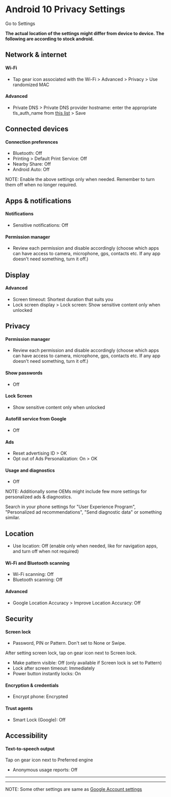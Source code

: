 # Android 10 Privacy Settings

Go to Settings

**The actual location of the settings might differ from device to device. The following are according to stock android.**



## Network & internet

#### Wi-Fi
- Tap gear icon associated with the Wi-Fi > Advanced > Privacy > Use randomized MAC

#### Advanced
- Private DNS > Private DNS provider hostname: enter the appropriate tls_auth_name from [this list](https://privacyguides.org/providers/dns/) > Save



## Connected devices

#### Connection preferences
- Bluetooth: Off
- Printing > Default Print Service: Off
- Nearby Share: Off
- Android Auto: Off

NOTE: Enable the above settings only when needed. Remember to turn them off when no longer required.



## Apps & notifications

#### Notifications
- Sensitive notifications: Off

#### Permission manager
- Review each permission and disable accordingly (choose which apps can have access to camera, microphone, gps, contacts etc. If any app doesn't need something, turn it off.)



## Display

#### Advanced
- Screen timeout: Shortest duration that suits you
- Lock screen display > Lock screen: Show sensitive content only when unlocked



## Privacy

#### Permission manager
- Review each permission and disable accordingly (choose which apps can have access to camera, microphone, gps, contacts etc. If any app doesn't need something, turn it off.)

#### Show passwords
- Off

#### Lock Screen
- Show sensitive content only when unlocked

#### Autofill service from Google
- Off

#### Ads
- Reset advertising ID > OK
- Opt out of Ads Personalization: On > OK

#### Usage and diagnostics
- Off

NOTE: Additionally some OEMs might include few more settings for personalized ads & diagnostics.

Search in your phone settings for "User Experience Program", "Personalized ad recommendations", "Send diagnostic data" or something similar.



## Location
- Use location: Off (enable only when needed, like for navigation apps, and turn off when not required)

#### Wi-Fi and Bluetooth scanning
- Wi-Fi scanning: Off
- Bluetooth scanning: Off

#### Advanced
- Google Location Accuracy > Improve Location Accuracy: Off



## Security

#### Screen lock
- Password, PIN or Pattern. Don't set to None or Swipe.

After setting screen lock, tap on gear icon next to Screen lock.

- Make pattern visible: Off (only available if Screen lock is set to Pattern)
- Lock after screen timeout: Immediately
- Power button instantly locks: On

#### Encryption & credentials
- Encrypt phone: Encrypted

#### Trust agents
- Smart Lock (Google): Off



## Accessibility

#### Text-to-speech output

Tap on gear icon next to Preferred engine

- Anonymous usage reports: Off



---
---



NOTE: Some other settings are same as [Google Account settings](https://github.com/the-weird-aquarian/privacy-settings/blob/main/Privacy%20Settings/Google-Account-Privacy-Settings.md)
